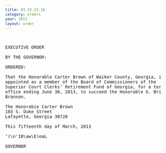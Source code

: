 ```yaml
---
title: 03.15.13.16
category: orders
year: 2013
layout: order
---
```


<pre> 

EXECUTIVE ORDER

BY THE GOVERNOR:

ORDERED:

That the Honorable Carter Brown of Waiker County, Georgia, is
appointed as a member of the Board of Commissioners of the
Superior Court Clerks’ Retirement Fund of Georgia, for a term of
office ending June 30, 2013, to succeed the Honorable G. Brian
Brannon.

The Honorabie Carter Brown
103 S. Duke Street
Lafayette, Georgia 30728

This fifteenth day of March, 2013

‘(\n'I0\aw\E)eaL

GOVERNOR

</pre>
